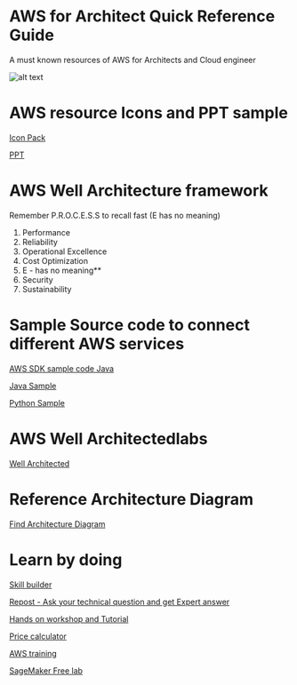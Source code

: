 # AWS for Architect Quick Reference Guide
A must known resources of AWS for Architects and Cloud engineer

![alt text](https://github.com/bikashkumars/aws-resource-architect/blob/main/aws_groups.JPG)


# AWS resource Icons and PPT sample

[Icon Pack](https://aws.amazon.com/architecture/icons/)

[PPT](https://aws.amazon.com/architecture/icons/)

# AWS Well Architecture framework

Remember P.R.O.C.E.S.S to recall fast (E has no meaning)

1. Performance
2. Reliability
3. Operational Excellence
4. Cost Optimization
5. E - has no meaning**
6. Security
7. Sustainability

# Sample Source code to connect different AWS services

[AWS SDK sample code Java](https://github.com/awsdocs/aws-doc-sdk-examples/tree/main/javav2/example_code)

[Java Sample](https://github.com/awsdocs/aws-doc-sdk-examples/tree/main/javav2/example_code/s3)

[Python Sample](https://github.com/awsdocs/aws-doc-sdk-examples/tree/main/python/example_code)

# AWS Well Architectedlabs

[Well Architected](https://www.wellarchitectedlabs.com/)

# Reference Architecture Diagram

[Find Architecture Diagram](https://aws.amazon.com/architecture/reference-architecture-diagrams)

# Learn by doing

[Skill builder](https://skillbuilder.aws)

[Repost - Ask your technical question and get Expert answer](https://repost.aws)

[Hands on workshop and Tutorial](https://workshops.aws)

[Price calculator](https://calculator.aws)

[AWS training](https://aws.training)

[SageMaker Free lab](https://studiolab.sagemaker.aws)
